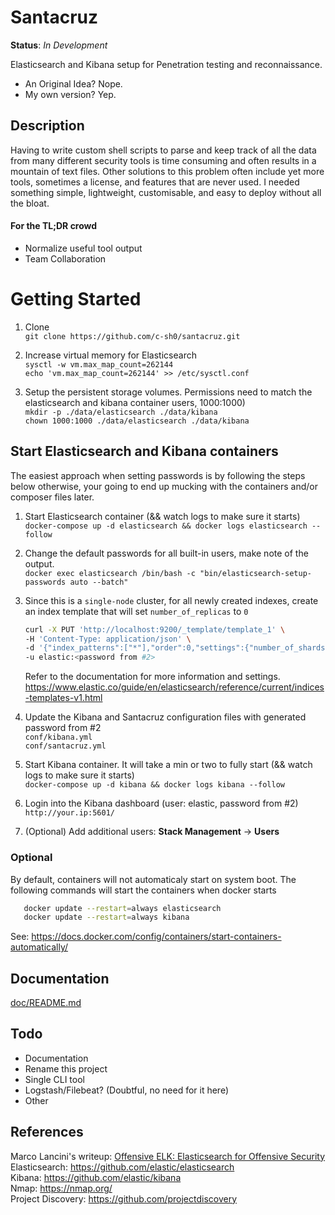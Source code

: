 # Santacruz
**Status**: *In Development*

Elasticsearch and Kibana setup for Penetration testing and reconnaissance.
* An Original Idea? Nope.
* My own version? Yep.

## Description
Having to write custom shell scripts to parse and keep track of all the data from many different security tools is time consuming and often results in a mountain of text files. Other solutions to this problem often include yet more tools, sometimes a license, and features that are never used. I needed something simple, lightweight, customisable, and easy to deploy without all the bloat.
#### For the TL;DR crowd
* Normalize useful tool output
* Team Collaboration

# Getting Started
1. Clone<br>
   ```git clone https://github.com/c-sh0/santacruz.git```

2. Increase virtual memory for Elasticsearch<br>
   ```sysctl -w vm.max_map_count=262144```<br>
   ```echo 'vm.max_map_count=262144' >> /etc/sysctl.conf```

3. Setup the persistent storage volumes. Permissions need to match the elasticsearch and kibana container users, 1000:1000)<br>
   ```mkdir -p ./data/elasticsearch ./data/kibana```<br>
   ```chown 1000:1000 ./data/elasticsearch ./data/kibana```

## Start Elasticsearch and Kibana containers
The easiest approach when setting passwords is by following the steps below otherwise, your going to end up mucking with the containers and/or composer files later.
1. Start Elasticsearch container (&& watch logs to make sure it starts)<br>
   ```docker-compose up -d elasticsearch && docker logs elasticsearch --follow```

2. Change the default passwords for all built-in users, make note of the output.<br>
   ```docker exec elasticsearch /bin/bash -c "bin/elasticsearch-setup-passwords auto --batch"```

3. Since this is a `single-node` cluster, for all newly created indexes, create an index template that will set `number_of_replicas` to `0`
      ```sh
      curl -X PUT 'http://localhost:9200/_template/template_1' \
      -H 'Content-Type: application/json' \
      -d '{"index_patterns":["*"],"order":0,"settings":{"number_of_shards":1,"number_of_replicas": 0}}' \
      -u elastic:<password from #2>
      ```
      Refer to the documentation for more information and settings.<br>
      https://www.elastic.co/guide/en/elasticsearch/reference/current/indices-templates-v1.html

4. Update the Kibana and Santacruz configuration files with generated password from #2<br>
   ```conf/kibana.yml```<br>
   ```conf/santacruz.yml```

5. Start Kibana container. It will take a min or two to fully start (&& watch logs to make sure it starts)<br>
   ```docker-compose up -d kibana && docker logs kibana --follow```

6. Login into the Kibana dashboard (user: elastic, password from #2)<br>
   ```http://your.ip:5601/```

7. (Optional) Add additional users: **Stack Management** -> **Users**

### Optional
By default, containers will not automaticaly start on system boot. The following commands will start the containers when docker starts
   ```sh
      docker update --restart=always elasticsearch
      docker update --restart=always kibana
   ```
See: https://docs.docker.com/config/containers/start-containers-automatically/

## Documentation
<a href="doc/README.md" target="_blank">doc/README.md</a>

## Todo
   * Documentation
   * Rename this project
   * Single CLI tool
   * Logstash/Filebeat? (Doubtful, no need for it here)
   * Other

## References
Marco Lancini's writeup: <a href="https://www.marcolancini.it/2018/blog-elk-for-nmap/" target="_blank">Offensive ELK: Elasticsearch for Offensive Security</a><br>
Elasticsearch: <a href="https://github.com/elastic/elasticsearch" target="_blank">https://github.com/elastic/elasticsearch</a><br>
Kibana: <a href="https://github.com/elastic/kibana" target="_blank">https://github.com/elastic/kibana</a><br>
Nmap: <a href="https://nmap.org/" target="_blank">https://nmap.org/</a><br>
Project Discovery: <a href="https://github.com/projectdiscovery" target="_blank">https://github.com/projectdiscovery</a><br>



